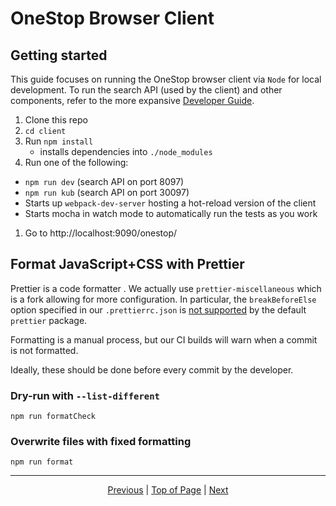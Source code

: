 # OneStop Browser Client

## Getting started
This guide focuses on running the OneStop browser client via `Node` for local development. To run the search API (used by the client) and other components, refer to the more expansive [Developer Guide](developer).

1. Clone this repo
1. `cd client`
1. Run `npm install`
    - installs dependencies into `./node_modules`
1. Run one of the following:
  - `npm run dev` (search API on port 8097)
  - `npm run kub` (search API on port 30097)
  - Starts up `webpack-dev-server` hosting a hot-reload version of the client
  - Starts mocha in watch mode to automatically run the tests as you work
1. Go to http://localhost:9090/onestop/

## Format JavaScript+CSS with Prettier

Prettier is a code formatter . We actually use `prettier-miscellaneous` which is a fork allowing for more configuration. In particular, the `breakBeforeElse` option specified in our `.prettierrc.json` is [not supported](https://github.com/prettier/prettier/issues/840) by the default `prettier` package.

Formatting is a manual process, but our CI builds will warn when a commit is not formatted.

Ideally, these should be done before every commit by the developer.

### Dry-run with `--list-different`
`npm run formatCheck`

### Overwrite files with fixed formatting
`npm run format`

<hr>
<div align="center"><a href="/onestop/developer/quickstart">Previous</a> | <a href="#">Top of Page</a> | <a href="/onestop/developer/api-validation">Next</a></div>
